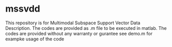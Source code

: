 # mssvdd
This repository is for Multimodal Subspace Support Vector Data Description.
The codes are provided as .m file to be executed in matlab.
The codes are provided without any warranty or gurantee
see demo.m for exampke usage of the code
